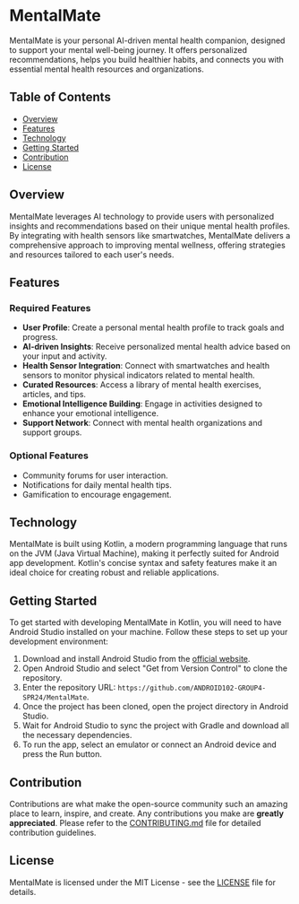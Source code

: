 # MentalMate

MentalMate is your personal AI-driven mental health companion, designed to support your mental well-being journey. It offers personalized recommendations, helps you build healthier habits, and connects you with essential mental health resources and organizations.

## Table of Contents

- [Overview](#overview)
- [Features](#features)
- [Technology](#technology)
- [Getting Started](#getting-started)
- [Contribution](#contribution)
- [License](#license)

## Overview

MentalMate leverages AI technology to provide users with personalized insights and recommendations based on their unique mental health profiles. By integrating with health sensors like smartwatches, MentalMate delivers a comprehensive approach to improving mental wellness, offering strategies and resources tailored to each user's needs.

## Features

### Required Features

- **User Profile**: Create a personal mental health profile to track goals and progress.
- **AI-driven Insights**: Receive personalized mental health advice based on your input and activity.
- **Health Sensor Integration**: Connect with smartwatches and health sensors to monitor physical indicators related to mental health.
- **Curated Resources**: Access a library of mental health exercises, articles, and tips.
- **Emotional Intelligence Building**: Engage in activities designed to enhance your emotional intelligence.
- **Support Network**: Connect with mental health organizations and support groups.

### Optional Features

- Community forums for user interaction.
- Notifications for daily mental health tips.
- Gamification to encourage engagement.

## Technology

MentalMate is built using Kotlin, a modern programming language that runs on the JVM (Java Virtual Machine), making it perfectly suited for Android app development. Kotlin's concise syntax and safety features make it an ideal choice for creating robust and reliable applications.

## Getting Started

To get started with developing MentalMate in Kotlin, you will need to have Android Studio installed on your machine. Follow these steps to set up your development environment:

1. Download and install Android Studio from the [official website](https://developer.android.com/studio).
2. Open Android Studio and select "Get from Version Control" to clone the repository.
3. Enter the repository URL: `https://github.com/ANDROID102-GROUP4-SPR24/MentalMate`.
4. Once the project has been cloned, open the project directory in Android Studio.
5. Wait for Android Studio to sync the project with Gradle and download all the necessary dependencies.
6. To run the app, select an emulator or connect an Android device and press the Run button.

## Contribution

Contributions are what make the open-source community such an amazing place to learn, inspire, and create. Any contributions you make are **greatly appreciated**. Please refer to the [CONTRIBUTING.md](CONTRIBUTING.md) file for detailed contribution guidelines.

## License

MentalMate is licensed under the MIT License - see the [LICENSE](LICENSE.md) file for details.
